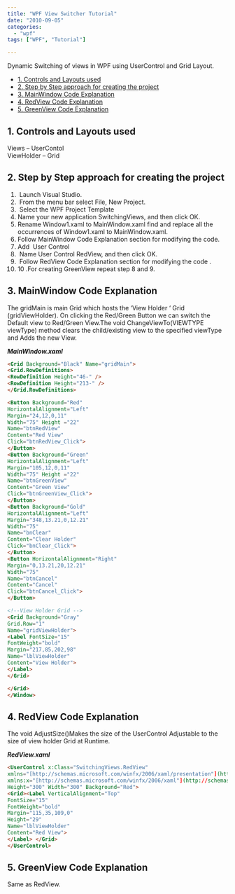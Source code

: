 ```yaml
---
title: "WPF View Switcher Tutorial"
date: "2010-09-05"
categories: 
  - "wpf"
tags: ["WPF", "Tutorial"]

---
```


Dynamic Switching of views in WPF using UserControl and Grid Layout.

  - [1. Controls and Layouts used](#1-controls-and-layouts-used)
  - [2. Step by Step approach for creating the project](#2-step-by-step-approach-for-creating-the-project)
  - [3. MainWindow Code Explanation](#3-mainwindow-code-explanation)
  - [4. RedView Code Explanation](#4-redview-code-explanation)
  - [5. GreenView Code Explanation](#5-greenview-code-explanation)

## 1. Controls and Layouts used

Views – UserContol  
ViewHolder – Grid

## 2. Step by Step approach for creating the project

1.  Launch Visual Studio.  
2.  From the menu bar select File, New Project.  
3.  Select the WPF Project Template  
4. Name your new application SwitchingViews, and then click OK.  
5. Rename Window1.xaml to MainWindow.xaml find and replace all the occurrences of Window1.xaml to MainWindow.xaml.  
6. Follow MainWindow Code Explanation section for modifying the code.  
7. Add  User Control   
8.  Name User Control RedView, and then click OK.  
9.  Follow RedView Code Explanation section for modifying the code .  
10. 10 .For creating GreenView repeat step 8 and 9.

## 3. MainWindow Code Explanation

The gridMain is main Grid which hosts the ‘View Holder ‘ Grid (gridViewHolder). On clicking the Red/Green Button we can switch the Default view to Red/Green View.The void ChangeViewTo(VIEWTYPE viewType) method clears the child/existing view to the specified viewType and Adds the new View.


***MainWindow.xaml***

```html
<Grid Background="Black" Name="gridMain">  
<Grid.RowDefinitions>  
<RowDefinition Height="46-" />  
<RowDefinition Height="213-" />  
</Grid.RowDefinitions>

<Button Background="Red"  
HorizontalAlignment="Left"  
Margin="24,12,0,11"  
Width="75" Height ="22"  
Name="btnRedView"  
Content="Red View"  
Click="btnRedView_Click">  
</Button>  
<Button Background="Green"  
HorizontalAlignment="Left"  
Margin="105,12,0,11"  
Width="75" Height ="22"  
Name="btnGreenView"  
Content="Green View"  
Click="btnGreenView_Click">  
</Button>  
<Button Background="Gold"  
HorizontalAlignment="Left"  
Margin="348,13.21,0,12.21"  
Width="75"  
Name="bnClear"  
Content="Clear Holder"  
Click="bnClear_Click">  
</Button>  
<Button HorizontalAlignment="Right"  
Margin="0,13.21,20,12.21"  
Width="75"  
Name="btnCancel"  
Content="Cancel"  
Click="btnCancel_Click">  
</Button>

<!--View Holder Grid -->
<Grid Background="Gray"  
Grid.Row="1"  
Name="gridViewHolder">  
<Label FontSize="15"  
FontWeight="bold"  
Margin="217,85,202,98"  
Name="lblViewHolder"  
Content="View Holder">  
</Label>  
</Grid>

</Grid>  
</Window>
```




## 4. RedView Code Explanation

The void AdjustSize()Makes the size of the UserControl Adjustable to the size of view holder Grid at Runtime.

***RedView.xaml***

```html 
<UserControl x:Class="SwitchingViews.RedView"  
xmlns="[http://schemas.microsoft.com/winfx/2006/xaml/presentation"](http://schemas.microsoft.com/winfx/2006/xaml/presentation");  
xmlns:x="[http://schemas.microsoft.com/winfx/2006/xaml"](http://schemas.microsoft.com/winfx/2006/xaml");  
Height="300" Width="300" Background="Red">  
<Grid><Label VerticalAlignment="Top"  
FontSize="15"  
FontWeight="bold"  
Margin="115,35,109,0"  
Height="29"  
Name="lblViewHolder"  
Content="Red View">  
</Label> </Grid>  
</UserControl>
```

## 5. GreenView Code Explanation

Same as RedView.
